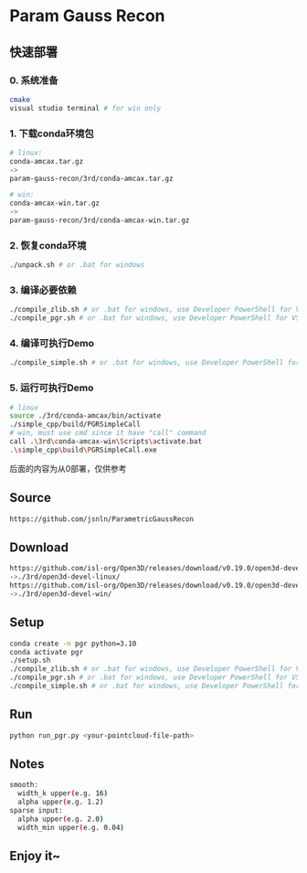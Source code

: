 # Param Gauss Recon

## 快速部署

### 0. 系统准备

```bash
cmake
visual studio terminal # for win only
```

### 1. 下载conda环境包

```bash
# linux:
conda-amcax.tar.gz
->
param-gauss-recon/3rd/conda-amcax.tar.gz
```

```bash
# win:
conda-amcax-win.tar.gz
->
param-gauss-recon/3rd/conda-amcax-win.tar.gz
```

### 2. 恢复conda环境

```bash
./unpack.sh # or .bat for windows
```

### 3. 编译必要依赖

```bash
./compile_zlib.sh # or .bat for windows, use Developer PowerShell for VS
./compile_pgr.sh # or .bat for windows, use Developer PowerShell for VS
```

### 4. 编译可执行Demo

```bash
./compile_simple.sh # or .bat for windows, use Developer PowerShell for VS
```

### 5. 运行可执行Demo

```bash
# linux
source ./3rd/conda-amcax/bin/activate
./simple_cpp/build/PGRSimpleCall
# win, must use cmd since it have "call" command
call .\3rd\conda-amcax-win\Scripts\activate.bat
.\simple_cpp\build\PGRSimpleCall.exe
```

后面的内容为从0部署，仅供参考

## Source

```bash
https://github.com/jsnln/ParametricGaussRecon
```

## Download

```bash
https://github.com/isl-org/Open3D/releases/download/v0.19.0/open3d-devel-linux-x86_64-pre-cxx11-abi-0.19.0.tar.xz
->./3rd/open3d-devel-linux/
https://github.com/isl-org/Open3D/releases/download/v0.19.0/open3d-devel-windows-amd64-0.19.0.zip
->./3rd/open3d-devel-win/
```

## Setup

```bash
conda create -n pgr python=3.10
conda activate pgr
./setup.sh
./compile_zlib.sh # or .bat for windows, use Developer PowerShell for VS
./compile_pgr.sh # or .bat for windows, use Developer PowerShell for VS
./compile_simple.sh # or .bat for windows, use Developer PowerShell for VS
```

## Run

```bash
python run_pgr.py <your-pointcloud-file-path>
```

## Notes

```bash
smooth:
  width_k upper(e.g. 16)
  alpha upper(e.g. 1.2)
sparse input:
  alpha upper(e.g. 2.0)
  width_min upper(e.g. 0.04)
```

## Enjoy it~

